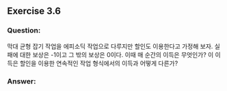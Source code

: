 ## Exercise 3.6

### Question:

막대 균형 잡기 작업을 에피소딕 작업으로 다루지만 할인도 이용한다고 가정해 보자. 실패에 대한 보상은 -1이고 그 밖의 보상은 0이다. 이때 매 순간의 이득은 무엇인가? 이 이득은 할인을 이용한 연속적인 작업 형식에서의 이득과 어떻게 다른가?

### Answer:

